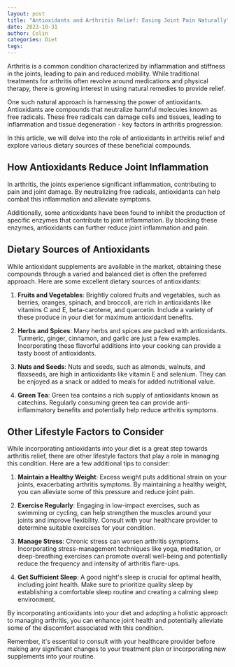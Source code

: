 ```yaml
---
layout: post
title: "Antioxidants and Arthritis Relief: Easing Joint Pain Naturally"
date: 2023-10-31
author: Colin
categories: Diet
tags: 
---
```


Arthritis is a common condition characterized by inflammation and stiffness in the joints, leading to pain and reduced mobility. While traditional treatments for arthritis often revolve around medications and physical therapy, there is growing interest in using natural remedies to provide relief.

One such natural approach is harnessing the power of antioxidants. Antioxidants are compounds that neutralize harmful molecules known as free radicals. These free radicals can damage cells and tissues, leading to inflammation and tissue degeneration - key factors in arthritis progression.

In this article, we will delve into the role of antioxidants in arthritis relief and explore various dietary sources of these beneficial compounds.

## How Antioxidants Reduce Joint Inflammation

In arthritis, the joints experience significant inflammation, contributing to pain and joint damage. By neutralizing free radicals, antioxidants can help combat this inflammation and alleviate symptoms.

Additionally, some antioxidants have been found to inhibit the production of specific enzymes that contribute to joint inflammation. By blocking these enzymes, antioxidants can further reduce joint inflammation and pain.

## Dietary Sources of Antioxidants

While antioxidant supplements are available in the market, obtaining these compounds through a varied and balanced diet is often the preferred approach. Here are some excellent dietary sources of antioxidants:

1. **Fruits and Vegetables**: Brightly colored fruits and vegetables, such as berries, oranges, spinach, and broccoli, are rich in antioxidants like vitamins C and E, beta-carotene, and quercetin. Include a variety of these produce in your diet for maximum antioxidant benefits.

2. **Herbs and Spices**: Many herbs and spices are packed with antioxidants. Turmeric, ginger, cinnamon, and garlic are just a few examples. Incorporating these flavorful additions into your cooking can provide a tasty boost of antioxidants.

3. **Nuts and Seeds**: Nuts and seeds, such as almonds, walnuts, and flaxseeds, are high in antioxidants like vitamin E and selenium. They can be enjoyed as a snack or added to meals for added nutritional value.

4. **Green Tea**: Green tea contains a rich supply of antioxidants known as catechins. Regularly consuming green tea can provide anti-inflammatory benefits and potentially help reduce arthritis symptoms.

## Other Lifestyle Factors to Consider

While incorporating antioxidants into your diet is a great step towards arthritis relief, there are other lifestyle factors that play a role in managing this condition. Here are a few additional tips to consider:

1. **Maintain a Healthy Weight**: Excess weight puts additional strain on your joints, exacerbating arthritis symptoms. By maintaining a healthy weight, you can alleviate some of this pressure and reduce joint pain.

2. **Exercise Regularly**: Engaging in low-impact exercises, such as swimming or cycling, can help strengthen the muscles around your joints and improve flexibility. Consult with your healthcare provider to determine suitable exercises for your condition.

3. **Manage Stress**: Chronic stress can worsen arthritis symptoms. Incorporating stress-management techniques like yoga, meditation, or deep-breathing exercises can promote overall well-being and potentially reduce the frequency and intensity of arthritis flare-ups.

4. **Get Sufficient Sleep**: A good night's sleep is crucial for optimal health, including joint health. Make sure to prioritize quality sleep by establishing a comfortable sleep routine and creating a calming sleep environment.

By incorporating antioxidants into your diet and adopting a holistic approach to managing arthritis, you can enhance joint health and potentially alleviate some of the discomfort associated with this condition.

Remember, it's essential to consult with your healthcare provider before making any significant changes to your treatment plan or incorporating new supplements into your routine.